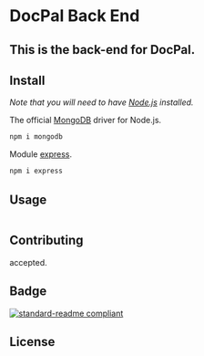 # DocPal Back End
This is the back-end for DocPal.
---
## Install
*Note that you will need to have [Node.js](https://nodejs.org) installed.*

The official [MongoDB](https://www.npmjs.com/package/mongodb) driver for Node.js.

```zsh
npm i mongodb
```

Module [express](https://www.npmjs.com/package/express).

```zsh
npm i express
```

## Usage

```
```

## Contributing

accepted.

## Badge

[![standard-readme compliant](https://img.shields.io/badge/readme%20style-standard-brightgreen.svg?style=flat-square)](https://github.com/RichardLitt/standard-readme)

## License
